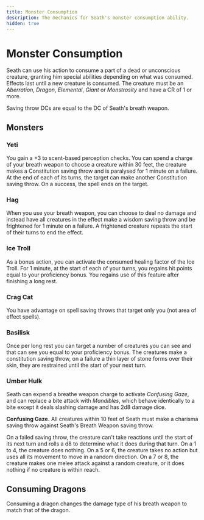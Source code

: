```yaml
---
title: Monster Consumption
description: The mechanics for Seath's monster consumption ability.
hidden: true
---
```


# Monster Consumption

Seath can use his action to consume a part of a dead or unconscious creature, granting him special abilities depending on what was consumed. Effects last until a new creature is consumed. The creature must be an _Aberration_, _Dragon_, _Elemental_, _Giant_ or _Monstrosity_ and have a CR of 1 or more.

Saving throw DCs are equal to the DC of Seath's breath weapon.

## Monsters

### Yeti

You gain a +3 to scent-based perception checks. You can spend a charge of your breath weapon to choose a creature within 30 feet, the creature makes a Constitution saving throw and is paralysed for 1 minute on a failure. At the end of each of its turns, the target can make another Constitution saving throw. On a success, the spell ends on the target.

### Hag

When you use your breath weapon, you can choose to deal no damage and instead have all creatures in the effect make a wisdom saving throw and be frightened for 1 minute on a failure. A frightened creature repeats the start of their turns to end the effect.

### Ice Troll

As a bonus action, you can activate the consumed healing factor of the Ice Troll. For 1 minute, at the start of each of your turns, you regains hit points equal to your proficiency bonus. You regains use of this feature after finishing a long rest.

### Crag Cat

You have advantage on spell saving throws that target only you (not area of effect spells).

### Basilisk

Once per long rest you can target a number of creatures you can see and that can see you equal to your proficiency bonus. The creatures make a constitution saving throw, on a failure a thin layer of stone forms over their skin, they are restrained until the start of your next turn.

### Umber Hulk

Seath can expend a breathe weapon charge to activate _Confusing Gaze_, and can replace a bite attack with _Mandibles_, which behave identically to a bite except it deals slashing damage and has 2d8 damage dice.

**Confusing Gaze.** All creatures within 10 feet of Seath must make a charisma saving throw against Seath's Breath Weapon saving throw.

On a failed saving throw, the creature can't take reactions until the start of its next turn and rolls a d8 to determine what it does during that turn. On a 1 to 4, the creature does nothing. On a 5 or 6, the creature takes no action but uses all its movement to move in a random direction. On a 7 or 8, the creature makes one melee attack against a random creature, or it does nothing if no creature is within reach.

## Consuming Dragons

Consuming a dragon changes the damage type of his breath weapon to match that of the dragon.
